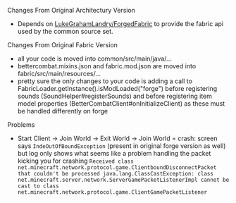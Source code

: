 Changes From Original Architectury Version
- Depends on [LukeGrahamLandry/ForgedFabric](https://github.com/LukeGrahamLandry/ForgedFabric) to provide the fabric api used by the common source set.

Changes From Original Fabric Version
- all your code is moved into common/src/main/java/...
- bettercombat.mixins.json and fabric.mod.json are moved into fabric/src/main/resources/...
- pretty sure the only changes to your code is adding a call to FabricLoader.getInstance().isModLoaded("forge") before registering sounds (SoundHelper#registerSounds) and before registering item model properties (BetterCombatClient#onInitializeClient) as these must be handled differently on forge

Problems 
- Start Client -> Join World -> Exit World -> Join World = crash: screen says `IndeOutOfBoundException` (present in original forge version as well) but log only shows what seems like a problem handling the packet kicking you for crashing `Received class net.minecraft.network.protocol.game.ClientboundDisconnectPacket that couldn't be processed java.lang.ClassCastException: class net.minecraft.server.network.ServerGamePacketListenerImpl cannot be cast to class net.minecraft.network.protocol.game.ClientGamePacketListener `

